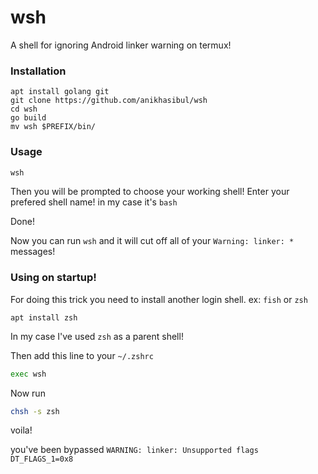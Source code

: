 # wsh
A shell for ignoring Android linker warning on termux!

### Installation

```
apt install golang git
git clone https://github.com/anikhasibul/wsh
cd wsh
go build
mv wsh $PREFIX/bin/
```

### Usage

```sh
wsh
```

Then you will be prompted to choose your working shell! Enter your prefered shell name! in my case it's `bash`

Done!

Now you can run `wsh` and it will cut off all of your `Warning: linker: *` messages!

### Using on startup!

For doing this trick you need to install another login shell. ex: `fish` or `zsh`

```
apt install zsh
```

In my case I've used `zsh` as a parent shell!

Then add this line to your `~/.zshrc` 

```sh
exec wsh
```

Now run 

```sh
chsh -s zsh
```

voila!

you've been bypassed `WARNING: linker: Unsupported flags DT_FLAGS_1=0x8`
